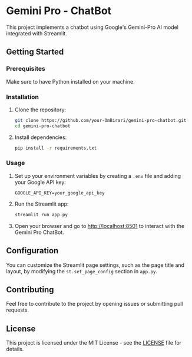 # Gemini Pro - ChatBot

This project implements a chatbot using Google's Gemini-Pro AI model integrated with Streamlit.

## Getting Started

### Prerequisites

Make sure to have Python installed on your machine.

### Installation

1. Clone the repository:

    ```bash
    git clone https://github.com/your-OmBirari/gemini-pro-chatbot.git
    cd gemini-pro-chatbot
    ```

2. Install dependencies:

    ```bash
    pip install -r requirements.txt
    ```

### Usage

1. Set up your environment variables by creating a `.env` file and adding your Google API key:

    ```env
    GOOGLE_API_KEY=your_google_api_key
    ```

2. Run the Streamlit app:

    ```bash
    streamlit run app.py
    ```

3. Open your browser and go to [http://localhost:8501](http://localhost:8501) to interact with the Gemini Pro ChatBot.

## Configuration

You can customize the Streamlit page settings, such as the page title and layout, by modifying the `st.set_page_config` section in `app.py`.

## Contributing

Feel free to contribute to the project by opening issues or submitting pull requests.

## License

This project is licensed under the MIT License - see the [LICENSE](LICENSE) file for details.
